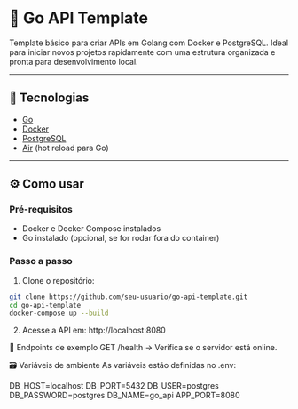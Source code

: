 # 🧱 Go API Template

Template básico para criar APIs em Golang com Docker e PostgreSQL. Ideal para iniciar novos projetos rapidamente com uma estrutura organizada e pronta para desenvolvimento local.

---

## 🚀 Tecnologias

- [Go](https://golang.org/)
- [Docker](https://www.docker.com/)
- [PostgreSQL](https://www.postgresql.org/)
- [Air](https://github.com/cosmtrek/air) (hot reload para Go)

---

## ⚙️ Como usar

### Pré-requisitos

- Docker e Docker Compose instalados
- Go instalado (opcional, se for rodar fora do container)

### Passo a passo

1. Clone o repositório:

```bash
git clone https://github.com/seu-usuario/go-api-template.git
cd go-api-template
docker-compose up --build
```

2. Acesse a API em: http://localhost:8080

🧪 Endpoints de exemplo
GET /health → Verifica se o servidor está online.

🗃️ Variáveis de ambiente
As variáveis estão definidas no .env:

DB_HOST=localhost
DB_PORT=5432
DB_USER=postgres
DB_PASSWORD=postgres
DB_NAME=go_api
APP_PORT=8080
